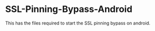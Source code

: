 # SSL-Pinning-Bypass-Android
This has the files required to start the SSL pinning bypass on android.

